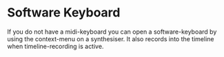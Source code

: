 # Software Keyboard

If you do not have a midi-keyboard you can open a software-keyboard by
using the context-menu on a synthesiser. It also records into the
timeline when timeline-recording is active.
